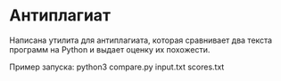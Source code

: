 # Антиплагиат
Напиcана утилита для антиплагиата, которая сравнивает два текста программ на Python и выдает оценку их похожести.

Пример запуска:
python3 compare.py input.txt scores.txt
